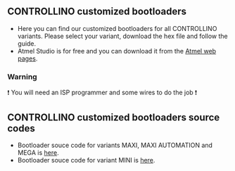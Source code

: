 ## CONTROLLINO customized bootloaders
* Here you can find our customized bootloaders for all CONTROLLINO variants. Please select your variant, download the hex file and follow the guide.
* Atmel Studio is for free and you can download it from the [Atmel web pages](http://www.atmel.com/).

### Warning
:exclamation: You will need an ISP programmer and some wires to do the job :exclamation:

## CONTROLLINO customized bootloaders source codes
* Bootloader souce code for variants MAXI, MAXI AUTOMATION and MEGA is [here](https://github.com/CONTROLLINO-PLC/CONTROLLINO_Library/tree/master/Bootloaders/MAXI/source).
* Bootloader souce code for variant MINI is [here](https://github.com/CONTROLLINO-PLC/CONTROLLINO_Library/tree/master/Bootloaders/MINI/source).

